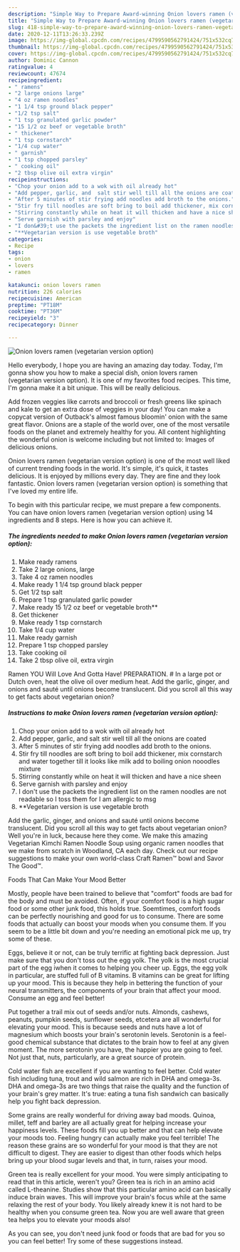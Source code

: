 ```yaml
---
description: "Simple Way to Prepare Award-winning Onion lovers ramen (vegetarian version option)"
title: "Simple Way to Prepare Award-winning Onion lovers ramen (vegetarian version option)"
slug: 418-simple-way-to-prepare-award-winning-onion-lovers-ramen-vegetarian-version-option
date: 2020-12-11T13:26:33.239Z
image: https://img-global.cpcdn.com/recipes/4799590562791424/751x532cq70/onion-lovers-ramen-vegetarian-version-option-recipe-main-photo.jpg
thumbnail: https://img-global.cpcdn.com/recipes/4799590562791424/751x532cq70/onion-lovers-ramen-vegetarian-version-option-recipe-main-photo.jpg
cover: https://img-global.cpcdn.com/recipes/4799590562791424/751x532cq70/onion-lovers-ramen-vegetarian-version-option-recipe-main-photo.jpg
author: Dominic Cannon
ratingvalue: 4
reviewcount: 47674
recipeingredient:
- " ramens"
- "2 large onions large"
- "4 oz ramen noodles"
- "1 1/4 tsp ground black pepper"
- "1/2 tsp salt"
- "1 tsp granulated garlic powder"
- "15 1/2 oz beef or vegetable broth"
- " thickener"
- "1 tsp cornstarch"
- "1/4 cup water"
- " garnish"
- "1 tsp chopped parsley"
- " cooking oil"
- "2 tbsp olive oil extra virgin"
recipeinstructions:
- "Chop your onion add to a wok with oil already hot"
- "Add pepper, garlic, and  salt stir well till all the onions are coated"
- "After 5 minutes of stir frying add noodles add broth to the onions."
- "Stir fry till noodles are soft bring to boil add thickener, mix cornstarch and water together till it looks like milk add to boiling onion nooodles mixture"
- "Stirring constantly while on heat it will thicken and have a nice sheen"
- "Serve garnish with parsley and enjoy"
- "I don&#39;t use the packets the ingredient list on the ramen noodles are not readable so I toss them for I am allergic to msg"
- "**Vegetarian version is use vegetable broth"
categories:
- Recipe
tags:
- onion
- lovers
- ramen

katakunci: onion lovers ramen 
nutrition: 226 calories
recipecuisine: American
preptime: "PT18M"
cooktime: "PT36M"
recipeyield: "3"
recipecategory: Dinner

---
```



![Onion lovers ramen (vegetarian version option)](https://img-global.cpcdn.com/recipes/4799590562791424/751x532cq70/onion-lovers-ramen-vegetarian-version-option-recipe-main-photo.jpg)

Hello everybody, I hope you are having an amazing day today. Today, I'm gonna show you how to make a special dish, onion lovers ramen (vegetarian version option). It is one of my favorites food recipes. This time, I'm gonna make it a bit unique. This will be really delicious.

Add frozen veggies like carrots and broccoli or fresh greens like spinach and kale to get an extra dose of veggies in your day! You can make a copycat version of Outback&#39;s almost famous bloomin&#39; onion with the same great flavor. Onions are a staple of the world over, one of the most versatile foods on the planet and extremely healthy for you. All content highlighting the wonderful onion is welcome including but not limited to: Images of delicious onions.

Onion lovers ramen (vegetarian version option) is one of the most well liked of current trending foods in the world. It's simple, it's quick, it tastes delicious. It is enjoyed by millions every day. They are fine and they look fantastic. Onion lovers ramen (vegetarian version option) is something that I've loved my entire life.


To begin with this particular recipe, we must prepare a few components. You can have onion lovers ramen (vegetarian version option) using 14 ingredients and 8 steps. Here is how you can achieve it.

<!--inarticleads1-->

##### The ingredients needed to make Onion lovers ramen (vegetarian version option):

1. Make ready  ramens
1. Take 2 large onions, large
1. Take 4 oz ramen noodles
1. Make ready 1 1/4 tsp ground black pepper
1. Get 1/2 tsp salt
1. Prepare 1 tsp granulated garlic powder
1. Make ready 15 1/2 oz beef or vegetable broth**
1. Get  thickener
1. Make ready 1 tsp cornstarch
1. Take 1/4 cup water
1. Make ready  garnish
1. Prepare 1 tsp chopped parsley
1. Take  cooking oil
1. Take 2 tbsp olive oil, extra virgin


Ramen YOU Will Love And Gotta Have! PREPARATION. # In a large pot or Dutch oven, heat the olive oil over medium heat. Add the garlic, ginger, and onions and sauté until onions become translucent. Did you scroll all this way to get facts about vegetarian onion? 

<!--inarticleads2-->

##### Instructions to make Onion lovers ramen (vegetarian version option):

1. Chop your onion add to a wok with oil already hot
1. Add pepper, garlic, and  salt stir well till all the onions are coated
1. After 5 minutes of stir frying add noodles add broth to the onions.
1. Stir fry till noodles are soft bring to boil add thickener, mix cornstarch and water together till it looks like milk add to boiling onion nooodles mixture
1. Stirring constantly while on heat it will thicken and have a nice sheen
1. Serve garnish with parsley and enjoy
1. I don&#39;t use the packets the ingredient list on the ramen noodles are not readable so I toss them for I am allergic to msg
1. **Vegetarian version is use vegetable broth


Add the garlic, ginger, and onions and sauté until onions become translucent. Did you scroll all this way to get facts about vegetarian onion? Well you&#39;re in luck, because here they come. We make this amazing Vegetarian Kimchi Ramen Noodle Soup using organic ramen noodles that we make from scratch in Woodland, CA each day. Check out our recipe suggestions to make your own world-class Craft Ramen™ bowl and Savor The Good™. 

Foods That Can Make Your Mood Better


Mostly, people have been trained to believe that "comfort" foods are bad for the body and must be avoided. Often, if your comfort food is a high sugar food or some other junk food, this holds true. Soemtimes, comfort foods can be perfectly nourishing and good for us to consume. There are some foods that actually can boost your moods when you consume them. If you seem to be a little bit down and you're needing an emotional pick me up, try some of these.

Eggs, believe it or not, can be truly terrific at fighting back depression. Just make sure that you don't toss out the egg yolk. The yolk is the most crucial part of the egg iwhen it comes to helping you cheer up. Eggs, the egg yolk in particular, are stuffed full of B vitamins. B vitamins can be great for lifting up your mood. This is because they help in bettering the function of your neural transmitters, the components of your brain that affect your mood. Consume an egg and feel better!

Put together a trail mix out of seeds and/or nuts. Almonds, cashews, peanuts, pumpkin seeds, sunflower seeds, etcetera are all wonderful for elevating your mood. This is because seeds and nuts have a lot of magnesium which boosts your brain's serotonin levels. Serotonin is a feel-good chemical substance that dictates to the brain how to feel at any given moment. The more serotonin you have, the happier you are going to feel. Not just that, nuts, particularly, are a great source of protein.

Cold water fish are excellent if you are wanting to feel better. Cold water fish including tuna, trout and wild salmon are rich in DHA and omega-3s. DHA and omega-3s are two things that raise the quality and the function of your brain's grey matter. It's true: eating a tuna fish sandwich can basically help you fight back depression. 

Some grains are really wonderful for driving away bad moods. Quinoa, millet, teff and barley are all actually great for helping increase your happiness levels. These foods fill you up better and that can help elevate your moods too. Feeling hungry can actually make you feel terrible! The reason these grains are so wonderful for your mood is that they are not difficult to digest. They are easier to digest than other foods which helps bring up your blood sugar levels and that, in turn, raises your mood.

Green tea is really excellent for your mood. You were simply anticipating to read that in this article, weren't you? Green tea is rich in an amino acid called L-theanine. Studies show that this particular amino acid can basically induce brain waves. This will improve your brain's focus while at the same relaxing the rest of your body. You likely already knew it is not hard to be healthy when you consume green tea. Now you are well aware that green tea helps you to elevate your moods also!

As you can see, you don't need junk food or foods that are bad for you so you can feel better! Try  some  of  these  suggestions  instead.

